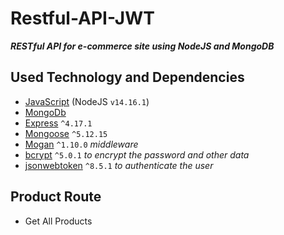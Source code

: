 # Restful-API-JWT
***RESTful API for e-commerce site using NodeJS and MongoDB***
## Used Technology and Dependencies
- [JavaScript](https://github.com/nodejs) (NodeJS `v14.16.1`)
- [MongoDb](https://github.com/mongodb/mongo)
- [Express](https://github.com/expressjs/express/) `^4.17.1`
- [Mongoose](https://github.com/Automattic/mongoose) `^5.12.15`
- [Mogan](https://github.com/expressjs/morgan) `^1.10.0` *middleware*
- [bcrypt](https://github.com/kelektiv/node.bcrypt.js/) `^5.0.1` *to encrypt the password and other data*
- [jsonwebtoken](https://github.com/auth0/node-jsonwebtoken) `^8.5.1` *to authenticate the user*

## Product Route
- Get All Products
